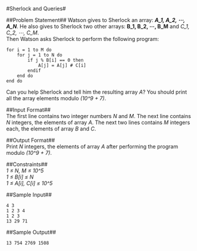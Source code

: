 #Sherlock and Queries#

##Problem Statement##
Watson gives to Sherlock an array: ***A_1, A_2, &#x22EF;, A_N***. He also gives to Sherlock two other arrays: **B_1, B_2, &#x22EF;, B_M** and *C_1, C_2, &#x22EF;, C_M*.   
Then Watson asks Sherlock to perform the following program:

    for i = 1 to M do
        for j = 1 to N do
            if j % B[i] == 0 then
                A[j] = A[j] # C[i]
            endif
        end do
    end do

Can you help Sherlock and tell him the resulting array *A*? You should print all the array elements modulo *(10^9 + 7)*.
          
##Input Format##     
The first line contains two integer numbers *N* and *M*. The next line contains *N* integers, the elements of array *A*. The next two lines contains *M* integers each, the elements of array *B* and *C*.

##Output Format##     
Print *N* integers, the elements of array *A* after performing the program modulo *(10^9 + 7)*.

##Constraints##  
*1 &#x2264; N, M &#x2264; 10^5*   
*1 &#x2264; B[i] &#x2264; N*   
*1 &#x2264; A[i], C[i] &#x2264; 10^5*

##Sample Input##

	4 3
	1 2 3 4
	1 2 3
	13 29 71
    
##Sample Output##

	13 754 2769 1508